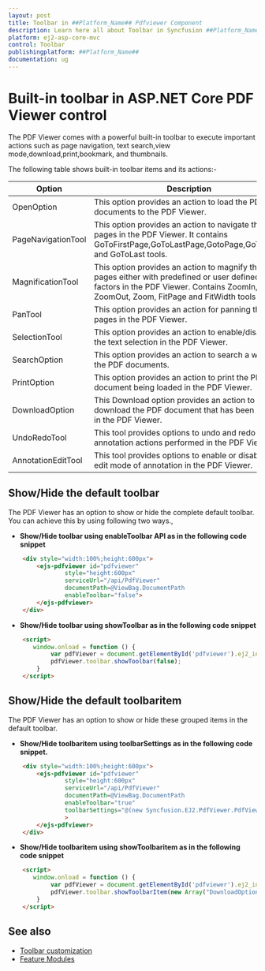 ```yaml
---
layout: post
title: Toolbar in ##Platform_Name## Pdfviewer Component
description: Learn here all about Toolbar in Syncfusion ##Platform_Name## Pdfviewer component of Syncfusion Essential JS 2 and more.
platform: ej2-asp-core-mvc
control: Toolbar
publishingplatform: ##Platform_Name##
documentation: ug
---
```



# Built-in toolbar in ASP.NET Core PDF Viewer control

The PDF Viewer comes with a powerful built-in toolbar to execute important actions such as page navigation, text search,view mode,download,print,bookmark, and thumbnails.

The following table shows built-in toolbar items and its actions:-

| Option | Description |
|---|---|
| OpenOption | This option provides an action to load the PDF documents to the PDF Viewer.|
| PageNavigationTool |This option provides an action to navigate the pages in the PDF Viewer. It contains GoToFirstPage,GoToLastPage,GotoPage,GoToNext, and GoToLast tools.|
| MagnificationTool | This option provides an action to magnify the pages either with predefined or user defined zoom factors in the PDF Viewer. Contains ZoomIn, ZoomOut, Zoom, FitPage and FitWidth tools|
| PanTool | This option provides an action for panning the pages in the PDF Viewer.|
| SelectionTool |This option provides an action to enable/disable the text selection in the PDF Viewer.|
| SearchOption |This option provides an action to search a word in the PDF documents.|
| PrintOption |This option provides an action to print the PDF document being loaded in the PDF Viewer.|
| DownloadOption |This Download option provides an action to download the PDF document that has been loaded in the PDF Viewer.|
| UndoRedoTool | This tool provides options to undo and redo the annotation actions performed in the PDF Viewer.|
| AnnotationEditTool | This tool provides options to enable or disable the edit mode of annotation in the PDF Viewer.|

## Show/Hide the default toolbar

The PDF Viewer has an option to show or hide the complete default toolbar. You can achieve this by using following two ways.,

* **Show/Hide toolbar using enableToolbar API as in the following code snippet**

```html
    <div style="width:100%;height:600px">
        <ejs-pdfviewer id="pdfviewer"
                style="height:600px"
                serviceUrl="/api/PdfViewer"
                documentPath=@ViewBag.DocumentPath
                enableToolbar="false">
        </ejs-pdfviewer>
    </div>
```

* **Show/Hide toolbar using showToolbar as in the following code snippet**

```html
    <script>
       window.onload = function () {
            var pdfViewer = document.getElementById('pdfviewer').ej2_instances[0];
            pdfViewer.toolbar.showToolbar(false);
        }
    </script>
```

## Show/Hide the default toolbaritem

The PDF Viewer has an option to show or hide these grouped items in the default toolbar.

* **Show/Hide toolbaritem using toolbarSettings as in the following code snippet.**

```html
    <div style="width:100%;height:600px">
        <ejs-pdfviewer id="pdfviewer"
                style="height:600px"
                serviceUrl="/api/PdfViewer"
                documentPath=@ViewBag.DocumentPath
                enableToolbar="true"
                toolbarSettings="@(new Syncfusion.EJ2.PdfViewer.PdfViewerToolbarSettings { ShowTooltip = true, ToolbarItems = "OpenOption"  })"
                >
        </ejs-pdfviewer>
    </div>
```

* **Show/Hide toolbaritem using showToolbaritem as in the following code snippet**

```html
    <script>
       window.onload = function () {
            var pdfViewer = document.getElementById('pdfviewer').ej2_instances[0];
            pdfViewer.toolbar.showToolbarItem(new Array("DownloadOption"),true);
        }
    </script>
```

## See also

* [Toolbar customization](./how-to/toolbar-customization)
* [Feature Modules](./feature-module)
